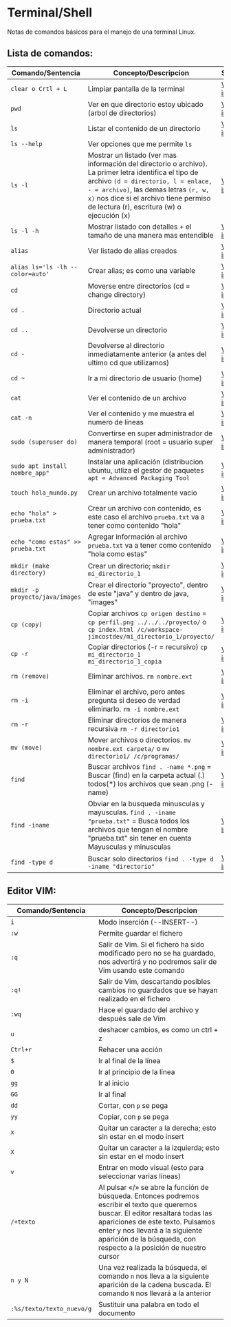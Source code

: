 # Terminal/Shell 
Notas de comandos básicos para el manejo de una terminal Linux.
## Lista de comandos:

Comando/Sentencia | Concepto/Descripcion | Simulacón
--|--|--
```clear o Crtl + L``` | Limpiar pantalla de la terminal | [Ver imagen](https://user-images.githubusercontent.com/53100460/201367264-213d0ba9-e5a5-499d-9391-651aa8e733bf.PNG)
```pwd``` | Ver en que directorio estoy ubicado (arbol de directorios) | [Ver imagen](https://user-images.githubusercontent.com/53100460/201368146-d66c313a-4604-495e-9f37-b0a027066e17.PNG)
```ls``` | Listar el contenido de un directorio | [Ver imagen](https://user-images.githubusercontent.com/53100460/201369143-cd389462-b1b2-47bd-bc04-5a08d498e62b.PNG)
```ls --help``` | Ver opciones que me permite ```ls``` | 
```ls -l``` | Mostrar un listado (ver mas información del directorio o archivo). La primer letra identifica el tipo de archivo ```(d = directorio, l = enlace, - = archivo)```, las demas letras ```(r, w, x)``` nos dice si el archivo tiene permiso de lectura (r), escritura (w) o ejecución (x) | [Ver imagen](https://user-images.githubusercontent.com/53100460/201370028-146e2e0a-f7ff-48ab-a01d-543229907970.PNG)
```ls -l -h``` | Mostrar listado con detalles + el tamaño de una manera mas entendible | [Ver imagen](https://user-images.githubusercontent.com/53100460/201371125-621720a2-8709-461d-be3b-6af3765d8da7.PNG)
```alias``` | Ver listado de alias creados | [Ver imagen](https://www.jimcostdev.com/img/foto.jpeg)
```alias ls='ls -lh --color=auto'``` | Crear alias; es como una variable | [Ver imagen](https://www.jimcostdev.com/img/foto.jpeg)
```cd``` | Moverse entre directorios (cd = change directory) | [Ver imagen](https://www.jimcostdev.com/img/foto.jpeg)
```cd .``` | Directorio actual | [Ver imagen](https://www.jimcostdev.com/img/foto.jpeg)
```cd ..``` | Devolverse un directorio  | [Ver imagen](https://www.jimcostdev.com/img/foto.jpeg)
```cd -``` | Devolverse al directorio inmediatamente anterior (a antes del ultimo cd que utilizamos) | [Ver imagen](https://www.jimcostdev.com/img/foto.jpeg)
```cd ~``` | Ir a mi directorio de usuario (home) | [Ver imagen](https://www.jimcostdev.com/img/foto.jpeg)
```cat``` | Ver el contenido de un archivo | [Ver imagen](https://www.jimcostdev.com/img/foto.jpeg)
```cat -n``` | Ver el contenido y me muestra el numero de lineas | [Ver imagen](https://www.jimcostdev.com/img/foto.jpeg)
```sudo (superuser do)``` | Convertirse en super administrador de manera temporal (root = usuario super administrador) | [Ver imagen](https://www.jimcostdev.com/img/foto.jpeg)
```sudo apt install nombre_app"``` | Instalar una aplicación (distribucion ubuntu, utliza el gestor de paquetes ```apt = Advanced Packaging Tool``` | [Ver imagen](https://www.jimcostdev.com/img/foto.jpeg)
```touch hola_mundo.py``` | Crear un archivo totalmente vacio | [Ver imagen](https://www.jimcostdev.com/img/foto.jpeg)
```echo "hola" > prueba.txt``` | Crear un archivo con contenido, es este caso el archivo ```prueba.txt``` va a tener como contenido "hola" | [Ver imagen](https://www.jimcostdev.com/img/foto.jpeg)
```echo "como estas" >> prueba.txt``` | Agregar información al archivo ```prueba.txt``` va a tener como contenido "hola como estas" | [Ver imagen](https://www.jimcostdev.com/img/foto.jpeg)
```mkdir (make directory)``` | Crear un directorio; ```mkdir mi_directorio_1``` | [Ver imagen](https://www.jimcostdev.com/img/foto.jpeg)
```mkdir -p proyecto/java/images``` | Crear el directorio "proyecto", dentro de este "java" y dentro de java, "images" | [Ver imagen](https://www.jimcostdev.com/img/foto.jpeg)
```cp (copy)``` | Copiar archivos ```cp origen destino``` = ```cp perfil.png ../../../proyecto/``` o ```cp index.html /c/workspace- jimcostdev/mi_directorio_1/proyecto/``` | [Ver imagen](https://www.jimcostdev.com/img/foto.jpeg)
```cp -r``` | Copiar directorios (-r = recursivo) ```cp mi_directorio_1 mi_directorio_1_copia``` | [Ver imagen](https://www.jimcostdev.com/img/foto.jpeg)
```rm (remove)``` | Eliminar archivos. ```rm nombre.ext``` | [Ver imagen](https://www.jimcostdev.com/img/foto.jpeg)
```rm -i ``` | Eliminar el archivo, pero antes pregunta si deseo de verdad eliminarlo. ```rm -i nombre.ext``` | [Ver imagen](https://www.jimcostdev.com/img/foto.jpeg)
```rm -r ``` | Eliminar directorios de manera recursiva ```rm -r directorio1``` | [Ver imagen](https://www.jimcostdev.com/img/foto.jpeg)
```mv (move)``` | Mover archivos o directorios. ```mv nombre.ext carpeta/``` o ```mv directorio1/ /c/programas/``` | [Ver imagen](https://www.jimcostdev.com/img/foto.jpeg)
```find``` | Buscar archivos ```find . -name *.png``` = Buscar (find) en la carpeta actual (.) todos(*) los archivos que sean .png (-name) | [Ver imagen](https://www.jimcostdev.com/img/foto.jpeg)
```find -iname``` | Obviar en la busqueda minusculas y mayusculas. ```find . -iname "prueba.txt"``` = Busca todos los archivos que tengan el nombre "prueba.txt" sin tener en cuenta Mayusculas y minusculas | [Ver imagen](https://www.jimcostdev.com/img/foto.jpeg)
```find -type d``` | Buscar solo directorios ```find . -type d -iname "directorio"``` | [Ver imagen](https://www.jimcostdev.com/img/foto.jpeg)

## Editor VIM:
Comando/Sentencia | Concepto/Descripcion
--|--
```i``` | Modo  inserción (--INSERT--)
```:w``` | Permite guardar el fichero
```:q``` | Salir de Vim. Si el fichero ha sido modificado pero no se ha guardado, nos advertirá y no podremos salir de Vim usando este comando
```:q!``` | Salir de Vim, descartando posibles cambios no guardados que se hayan realizado en el fichero
```:wq``` | Hace el guardado del archivo y después sale de Vim
```u``` | deshacer cambios, es como un ctrl + z
```Ctrl+r``` | Rehacer una acción
```$``` | Ir al final de la línea
```0``` | Ir al principio de la línea
```gg``` | Ir al inicio
```GG``` | Ir al final
```dd``` | Cortar, con ```p``` se pega
```yy``` | Copiar, con ```p``` se pega
```x``` | Quitar un caracter a la derecha; esto sin estar en el modo insert
```X``` | Quitar un caracter a la izquierda; esto sin estar en el modo insert
```v``` | Entrar en modo visual (esto para seleccionar varias líneas)
```/+texto``` | Al pulsar «/» se abre la función de búsqueda. Entonces podremos escribir el texto que queremos buscar. El editor resaltará todas las apariciones de este texto. Pulsamos enter y nos llevará a la siguiente aparición de la búsqueda, con respecto a la posición de nuestro cursor
```n y N``` | Una vez realizada la búsqueda, el comando ```n``` nos lleva a la siguiente aparición de la cadena buscada. El comando ```N``` nos llevará a la anterior
```:%s/texto/texto_nuevo/g``` | Sustituir una palabra en todo el documento


